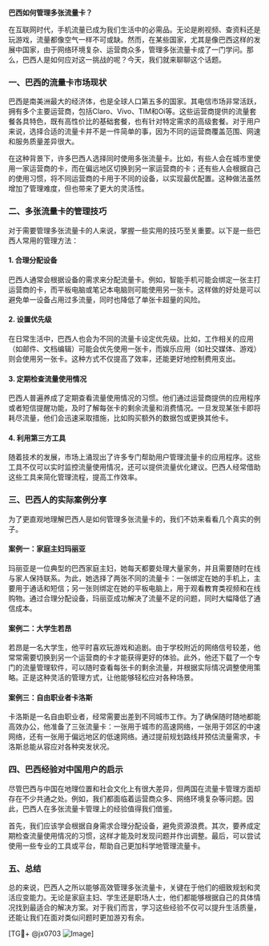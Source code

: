 **巴西如何管理多张流量卡？**

在互联网时代，手机流量已成为我们生活中的必需品。无论是刷视频、查资料还是玩游戏，流量都像空气一样不可或缺。然而，在某些国家，尤其是像巴西这样的发展中国家，由于网络环境复杂、运营商众多，管理多张流量卡成了一门学问。那么，巴西人是如何应对这一挑战的呢？今天，我们就来聊聊这个话题。

### 一、巴西的流量卡市场现状

巴西是南美洲最大的经济体，也是全球人口第五多的国家。其电信市场非常活跃，拥有多个主要运营商，包括Claro、Vivo、TIM和Oi等。这些运营商提供的流量套餐各具特色，既有高性价比的基础套餐，也有针对特定需求的高级套餐。对于用户来说，选择合适的流量卡并不是一件简单的事，因为不同的运营商覆盖范围、网速和服务质量差异很大。

在这种背景下，许多巴西人选择同时使用多张流量卡。比如，有些人会在城市里使用一家运营商的卡，而在偏远地区切换到另一家运营商的卡；还有些人会根据自己的使用习惯，将不同运营商的卡用于不同的设备，以实现最优配置。这种做法虽然增加了管理难度，但也带来了更大的灵活性。

### 二、多张流量卡的管理技巧

对于需要管理多张流量卡的人来说，掌握一些实用的技巧至关重要。以下是一些巴西人常用的管理方法：

#### 1. **合理分配设备**
   巴西人通常会根据设备的需求来分配流量卡。例如，智能手机可能会绑定一张主打运营商的卡，而平板电脑或笔记本电脑则可能使用另一张卡。这样做的好处是可以避免单一设备占用过多流量，同时也降低了单张卡超量的风险。

#### 2. **设置优先级**
   在日常生活中，巴西人也会为不同的流量卡设定优先级。比如，工作相关的应用（如邮件、文档编辑）可能会优先使用一张卡，而娱乐应用（如社交媒体、游戏）则会使用另一张卡。这种方式不仅提高了效率，还能更好地控制费用支出。

#### 3. **定期检查流量使用情况**
   巴西人普遍养成了定期查看流量使用情况的习惯。他们通过运营商提供的应用程序或者短信提醒功能，及时了解每张卡的剩余流量和消费情况。一旦发现某张卡即将耗尽流量，他们会迅速采取措施，比如购买额外的数据包或更换其他卡。

#### 4. **利用第三方工具**
   随着技术的发展，市场上涌现出了许多专门帮助用户管理流量卡的应用程序。这些工具不仅可以实时监控流量使用情况，还可以提供流量优化建议。巴西人经常借助这些工具来简化管理流程，提高工作效率。

### 三、巴西人的实际案例分享

为了更直观地理解巴西人是如何管理多张流量卡的，我们不妨来看看几个真实的例子。

#### 案例一：家庭主妇玛丽亚
玛丽亚是一位典型的巴西家庭主妇，她每天都要处理大量家务，并且需要随时在线与家人保持联系。为此，她选择了两张不同的流量卡：一张绑定在她的手机上，主要用于通话和短信；另一张则绑定在她的平板电脑上，用于观看教育类视频和在线购物。通过合理分配设备，玛丽亚成功解决了流量不足的问题，同时大幅降低了通信成本。

#### 案例二：大学生若昂
若昂是一名大学生，他平时喜欢玩游戏和追剧。由于学校附近的网络信号较差，他常常需要切换到另一个运营商的卡才能获得更好的体验。此外，他还下载了一个专门的流量管理软件，可以随时查看每张卡的剩余流量，并根据实际情况调整使用策略。正是这种灵活的管理方式，让他能够轻松应对各种场景。

#### 案例三：自由职业者卡洛斯
卡洛斯是一名自由职业者，经常需要出差到不同城市工作。为了确保随时随地都能高效办公，他准备了三张流量卡：一张用于城市的高速网络，一张用于郊区的中速网络，还有一张用于偏远地区的低速网络。通过提前规划路线并预估流量需求，卡洛斯总能从容应对各种突发状况。

### 四、巴西经验对中国用户的启示

尽管巴西与中国在地理位置和社会文化上有很大差异，但两国在流量卡管理方面却存在不少共通之处。例如，我们都面临着运营商众多、网络环境复杂等问题。因此，巴西人在多张流量卡管理上的经验值得我们借鉴。

首先，我们应该学会根据自身需求合理分配设备，避免资源浪费。其次，要养成定期检查流量使用情况的习惯，这样才能及时发现问题并作出调整。最后，可以尝试使用一些专业的工具或平台，帮助自己更加科学地管理流量卡。

### 五、总结

总的来说，巴西人之所以能够高效管理多张流量卡，关键在于他们的细致规划和灵活应变能力。无论是家庭主妇、学生还是职场人士，他们都能够根据自己的具体情况找到最适合的解决方案。对于我们而言，学习这些经验不仅可以提升生活质量，还能让我们在面对类似问题时更加游刃有余。

[TG💪+ @jx0703 ![Image](https://github.com/user-attachments/assets/dbca1d08-cadb-493c-b0ec-ad6f7a83f270)]